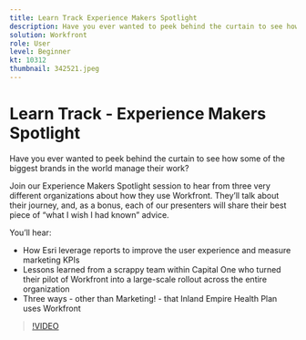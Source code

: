 ```yaml
---
title: Learn Track Experience Makers Spotlight
description: Have you ever wanted to peek behind the curtain to see how some of the biggest brands in the world manage their work?
solution: Workfront
role: User
level: Beginner
kt: 10312
thumbnail: 342521.jpeg
---
```

# Learn Track - Experience Makers Spotlight

Have you ever wanted to peek behind the curtain to see how some of the biggest brands in the world manage their work?

Join our Experience Makers Spotlight session to hear from three very different organizations about how they use Workfront. They’ll talk about their journey, and, as a bonus, each of our presenters will share their best piece of “what I wish I had known” advice.

You’ll hear:

* How Esri leverage reports to improve the user experience and measure marketing KPIs
* Lessons learned from a scrappy team within Capital One who turned their pilot of Workfront into a large-scale rollout across the entire organization
* Three ways - other than Marketing! - that Inland Empire Health Plan uses Workfront

>[!VIDEO](https://video.tv.adobe.com/v/342521/?quality=12&learn=on)
